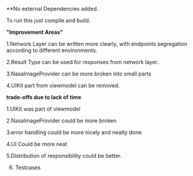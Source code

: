 
**No external Dependencies added.


To run this just compile and build.

**"Improvement Areas"**

1.Network Layer can be written more clearly, with endpoints segregation according to different environments.

2.Result Type can be used for responses from network layer.

3.NasaImageProvider can be more broken into small parts

4.UIKit part from viewmodel can be removed.

**trade-offs due to lack of time**

1.UIKit was part of viewmodel

2.NasaImageProvider could be more broken

3.error handling could be more nicely and neatly done

4.UI Could be more neat

5.Distribution of responsibility could be better.

6. Testcases 
